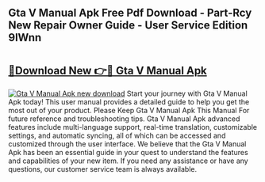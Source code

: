 ## Gta V Manual Apk Free Pdf Download - Part-Rcy New Repair Owner Guide - User Service Edition 9lWnn

# <h2><a href="http://bc79227.oget.top/?id=Gta+V+Manual+Apk">🔗Download New 👉🔴 Gta V Manual Apk</a></h2>

[![Gta V Manual Apk new download](https://i.imgur.com/5g1atiW.png)](http://bc79227.oget.top/?id=Gta+V+Manual+Apk)
Start your journey with Gta V Manual Apk today! This user manual provides a detailed guide to help you get the most out of your product. Please Keep Gta V Manual Apk This Manual For future reference and troubleshooting tips. Gta V Manual Apk advanced features include multi-language support, real-time translation, customizable settings, and automatic syncing, all of which can be accessed and customized through the user interface. We believe that the Gta V Manual Apk has been an essential guide in your quest to understand the features and capabilities of your new item. If you need any assistance or have any questions, our customer service team is always available.
